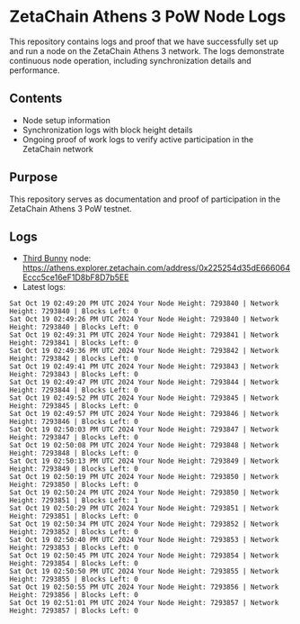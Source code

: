 # ZetaChain Athens 3 PoW Node Logs
This repository contains logs and proof that we have successfully set up and run a node on the ZetaChain Athens 3 network. The logs demonstrate continuous node operation, including synchronization details and performance.

## Contents
- Node setup information
- Synchronization logs with block height details
- Ongoing proof of work logs to verify active participation in the ZetaChain network

## Purpose
This repository serves as documentation and proof of participation in the ZetaChain Athens 3 PoW testnet.

## Logs

- [Third Bunny](https://thirdbunny.xyz/) node: https://athens.explorer.zetachain.com/address/0x225254d35dE666064Eccc5ce16eF1D8bF8D7b5EE
- Latest logs:
```
Sat Oct 19 02:49:20 PM UTC 2024 Your Node Height: 7293840 | Network Height: 7293840 | Blocks Left: 0
Sat Oct 19 02:49:26 PM UTC 2024 Your Node Height: 7293840 | Network Height: 7293840 | Blocks Left: 0
Sat Oct 19 02:49:31 PM UTC 2024 Your Node Height: 7293841 | Network Height: 7293841 | Blocks Left: 0
Sat Oct 19 02:49:36 PM UTC 2024 Your Node Height: 7293842 | Network Height: 7293842 | Blocks Left: 0
Sat Oct 19 02:49:41 PM UTC 2024 Your Node Height: 7293843 | Network Height: 7293843 | Blocks Left: 0
Sat Oct 19 02:49:47 PM UTC 2024 Your Node Height: 7293844 | Network Height: 7293844 | Blocks Left: 0
Sat Oct 19 02:49:52 PM UTC 2024 Your Node Height: 7293845 | Network Height: 7293845 | Blocks Left: 0
Sat Oct 19 02:49:57 PM UTC 2024 Your Node Height: 7293846 | Network Height: 7293846 | Blocks Left: 0
Sat Oct 19 02:50:03 PM UTC 2024 Your Node Height: 7293847 | Network Height: 7293847 | Blocks Left: 0
Sat Oct 19 02:50:08 PM UTC 2024 Your Node Height: 7293848 | Network Height: 7293848 | Blocks Left: 0
Sat Oct 19 02:50:13 PM UTC 2024 Your Node Height: 7293849 | Network Height: 7293849 | Blocks Left: 0
Sat Oct 19 02:50:19 PM UTC 2024 Your Node Height: 7293850 | Network Height: 7293850 | Blocks Left: 0
Sat Oct 19 02:50:24 PM UTC 2024 Your Node Height: 7293850 | Network Height: 7293851 | Blocks Left: 1
Sat Oct 19 02:50:29 PM UTC 2024 Your Node Height: 7293851 | Network Height: 7293851 | Blocks Left: 0
Sat Oct 19 02:50:34 PM UTC 2024 Your Node Height: 7293852 | Network Height: 7293852 | Blocks Left: 0
Sat Oct 19 02:50:40 PM UTC 2024 Your Node Height: 7293853 | Network Height: 7293853 | Blocks Left: 0
Sat Oct 19 02:50:45 PM UTC 2024 Your Node Height: 7293854 | Network Height: 7293854 | Blocks Left: 0
Sat Oct 19 02:50:50 PM UTC 2024 Your Node Height: 7293855 | Network Height: 7293855 | Blocks Left: 0
Sat Oct 19 02:50:55 PM UTC 2024 Your Node Height: 7293856 | Network Height: 7293856 | Blocks Left: 0
Sat Oct 19 02:51:01 PM UTC 2024 Your Node Height: 7293857 | Network Height: 7293857 | Blocks Left: 0
```
